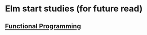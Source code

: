 # Elm start studies (for future read)

## [Functional Programming](https://drboolean.gitbooks.io/mostly-adequate-guide/content/)
